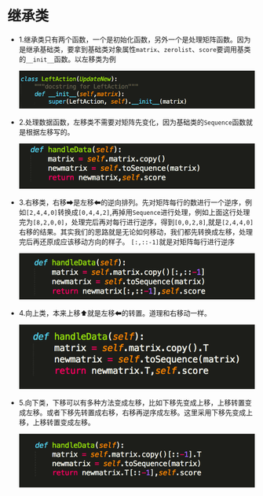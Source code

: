 # **继承类**

* 1.继承类只有两个函数，一个是初始化函数，另外一个是处理矩阵函数。因为是继承基础类，要拿到基础类对象属性`matrix`、`zerolist`、`score`要调用基类的`__init__`函数。以左移类为例

  ![](/assets/left_class.png)
* 2.处理数据函数，左移类不需要对矩阵先变化，因为基础类的`Sequence`函数就是根据左移写的。

  ![](/assets/left_h.png)
* 3.右移类，右移➡是左移⬅的逆向排列。先对矩阵每行的数进行一个逆序，例如`[2,4,4,0]`转换成`[0,4,4,2]`,再掉用`Sequence`进行处理，例如上面这行处理完为`[8,2,0,0]`，处理完后再对每行进行逆序，得到`[0,0,2,8]`,就是`[2,4,4,0]`右移的结果。其实我们的思路就是无论如何移动，我们都先转换成左移，处理完后再还原成应该移动方向的样子。 `[:,::-1]`就是对矩阵每行进行逆序

  ![](/assets/right_h.png)
* 4.向上类，本来上移⬆就是左移⬅的转置。道理和右移动一样。

  ![](/assets/up_h.png)
* 5.向下类，下移可以有多种方法变成左移，比如下移先变成上移，上移转置变成左移。或者下移先转置成右移，右移再逆序成左移。这里采用下移先变成上移，上移转置变成左移。

  ![](/assets/down_h.png)

